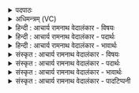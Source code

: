 <details><summary>पदपाठः</summary>

इ꣡न्द्रा꣢꣯य। इ꣣न्दो। मरु꣡त्व꣢ते। प꣡व꣢꣯स्व। म꣡धु꣢꣯मत्तमः। अ꣣र्क꣡स्य꣢। यो꣡नि꣢꣯म्। आ꣣स꣡द꣢म्। आ꣣। स꣡दम्। ४७२।
</details>

<details><summary>अधिमन्त्रम् (VC)</summary>

- पवमानः सोमः
- कश्यपो मारीचः
- गायत्री
- षड्जः
- पावमानं काण्डम्
</details>

<details><summary>हिन्दी : आचार्य रामनाथ वेदालंकार - विषयः</summary>

अगले मन्त्र में इन्दु नाम से परमात्मा-रूप-सोम का आह्वान है।
</details>

<details><summary>हिन्दी : आचार्य रामनाथ वेदालंकार - पदार्थः</summary>

पदार्थान्वयभाषाः -  हे (इन्दो) चन्द्रमा के सदृश आह्लादक, रस से आर्द्र करनेवाले रसनिधि परमात्मन् ! (मधुमत्तमः) अतिशय मधुर आप (मरुत्वते इन्द्राय) प्राणयुक्त मेरे आत्मा के लाभार्थ, (अर्कस्य) उपासक उस आत्मा के (योनिम्) निवासगृह हृदय में (पवस्व) प्राप्त हों ॥६॥
</details>

<details><summary>हिन्दी : आचार्य रामनाथ वेदालंकार - भावार्थः</summary>

भावार्थभाषाः -  समाधि-दशा में रसागार परमेश्वर से प्रवाहित होता हुआ आनन्द-संदोह हृदय में व्याप्त होकर उपासक जीव का महान् कल्याण करता है ॥६॥
</details>

<details><summary>संस्कृत : आचार्य रामनाथ वेदालंकार - विषयः</summary>

अथेन्दुनाम्ना परमात्मसोम आहूयते।
</details>

<details><summary>संस्कृत : आचार्य रामनाथ वेदालंकार - पदार्थः</summary>

पदार्थान्वयभाषाः -  हे (इन्दो) चन्द्रवदाह्लादक पवित्रतादायक रसेनार्द्रयितः रसनिधे परमात्मन् ! (मधुमत्तमः) अतिशयेन मधुरः त्वम् (मरुत्वते इन्द्राय) प्राणसहचराय मम आत्मने, आत्मनो लाभार्थमित्यर्थः। (अर्कस्य) अर्चयितुः आत्मदेवस्य (योनिम्) निवासगृहं हृदयम्। योनिरिति गृहनाम। निघं० ३।४। (आसदम्२) आसत्तुम्। आङ्पूर्वात् षद्लृ धातोः तुमर्थे णमुल् प्रत्ययः। (पवस्व) गच्छ। पूङ् पवने भ्वादिः, पवते गतिकर्मा। निघं० २।१४ ॥६॥
</details>

<details><summary>संस्कृत : आचार्य रामनाथ वेदालंकार - भावार्थः</summary>

भावार्थभाषाः -  समाधिदशायां रसागारात् परमेश्वरात् स्यन्दमान आनन्दसंदोहो हृदयमभिव्याप्योपासितुर्जीवस्य महत् कल्याणं करोति ॥६॥
</details>

<details><summary>संस्कृत : आचार्य रामनाथ वेदालंकार - पादटिप्पनी</summary>

टिप्पणी:   १. ऋ० ९।६४।२२ ‘अर्कस्य’ इत्यत्र ‘ऋतस्य’ इति पाठः। साम० १०७६। २. आसदम् आसत्तुम् इति भ०। आसदम् उपवेष्टुम् इति सा०। विवरणकार ‘आसदम्’ इति क्रियापदत्वेन व्याचष्टे—आसदम् आसीदम् इति। तत्तु स्वरविरुद्धम्, क्रियापदत्वे निघातप्राप्तेः।
</details>